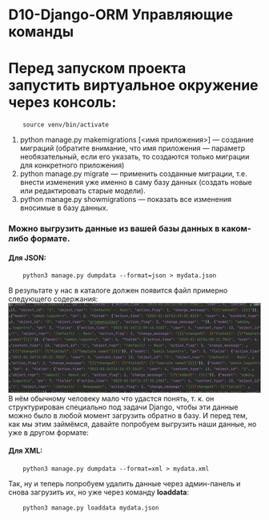 # D10-Django-ORM Управляющие команды
# Перед запуском проекта запустить виртуальное окружение через консоль:
```
    source venv/bin/activate
```

1. python manage.py makemigrations [<имя приложения>] — создание миграций (обратите внимание, что имя приложения — параметр необязательный, если его указать, то создаются только миграции для конкретного приложения)
2. python manage.py migrate — применить созданные миграции, т.е. внести изменения уже именно в саму базу данных (создать новые или редактировать старые модели).
3. python manage.py showmigrations — показать все изменения вносимые в базу данных.

### Можно выгрузить данные из вашей базы данных в каком-либо формате.

#### Для JSON:
```
    python3 manage.py dumpdata --format=json > mydata.json
```
В результате у нас в каталоге должен появится файл примерно следующего содержания:
![img.png](img.png)
В нём обычному человеку мало что удастся понять, т. к. он структурирован специально под задачи Django, чтобы эти данные можно было в любой момент загрузить обратно в базу. И перед тем, как мы этим займёмся, давайте попробуем выгрузить наши данные, но уже в другом формате:
#### Для XML:
```
    python3 manage.py dumpdata --format=xml > mydata.xml
```

Так, ну и теперь попробуем удалить данные через админ-панель и снова загрузить их, но уже через команду <b>loaddata</b>:
```
    python3 manage.py loaddata mydata.json
```